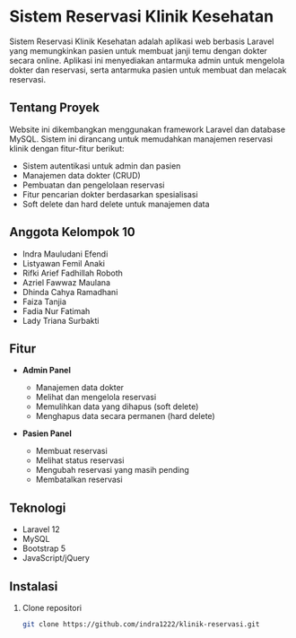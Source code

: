 # Sistem Reservasi Klinik Kesehatan

Sistem Reservasi Klinik Kesehatan adalah aplikasi web berbasis Laravel yang memungkinkan pasien untuk membuat janji temu dengan dokter secara online. Aplikasi ini menyediakan antarmuka admin untuk mengelola dokter dan reservasi, serta antarmuka pasien untuk membuat dan melacak reservasi.

## Tentang Proyek

Website ini dikembangkan menggunakan framework Laravel dan database MySQL. Sistem ini dirancang untuk memudahkan manajemen reservasi klinik dengan fitur-fitur berikut:

- Sistem autentikasi untuk admin dan pasien
- Manajemen data dokter (CRUD)
- Pembuatan dan pengelolaan reservasi
- Fitur pencarian dokter berdasarkan spesialisasi
- Soft delete dan hard delete untuk manajemen data

## Anggota Kelompok 10

- Indra Mauludani Efendi 
- Listyawan Femil Anaki 
- Rifki Arief Fadhillah Roboth 
- Azriel Fawwaz Maulana 
- Dhinda Cahya Ramadhani 
- Faiza Tanjia 
- Fadia Nur Fatimah 
- Lady Triana Surbakti 

## Fitur

- **Admin Panel**
  - Manajemen data dokter
  - Melihat dan mengelola reservasi
  - Memulihkan data yang dihapus (soft delete)
  - Menghapus data secara permanen (hard delete)

- **Pasien Panel**
  - Membuat reservasi
  - Melihat status reservasi
  - Mengubah reservasi yang masih pending
  - Membatalkan reservasi

## Teknologi

- Laravel 12
- MySQL
- Bootstrap 5
- JavaScript/jQuery

## Instalasi

1. Clone repositori
   ```bash
   git clone https://github.com/indra1222/klinik-reservasi.git
